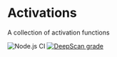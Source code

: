 # Activations
A collection of activation functions

![Node.js CI](https://github.com/liquidcarrot/activations/workflows/Node.js%20CI/badge.svg)
[![DeepScan grade](https://deepscan.io/api/teams/9592/projects/12215/branches/185822/badge/grade.svg)](https://deepscan.io/dashboard#view=project&tid=9592&pid=12215&bid=185822)
